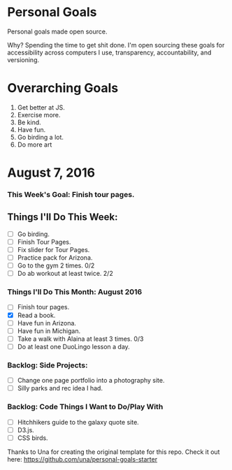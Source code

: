 Personal Goals
==============

Personal goals made open source.

Why? Spending the time to get shit done. I'm open sourcing these goals for accessibility across computers I use, transparency, accountability, and versioning.

# Overarching Goals

1. Get better at JS.
2. Exercise more.
3. Be kind.
4. Have fun.
5. Go birding a lot.
6. Do more art

# August 7, 2016

### This Week's Goal: Finish tour pages. 

## Things I'll Do This Week:

- [ ] Go birding.
- [ ] Finish Tour Pages.
- [ ] Fix slider for Tour Pages.
- [ ] Practice pack for Arizona.
- [ ] Go to the gym 2 times. 0/2
- [ ] Do ab workout at least twice. 2/2

### Things I'll Do This Month: August 2016

- [ ] Finish tour pages.
- [x] Read a book.
- [ ] Have fun in Arizona.
- [ ] Have fun in Michigan.
- [ ] Take a walk with Alaina at least 3 times. 0/3
- [ ] Do at least one DuoLingo lesson a day.

### Backlog: Side Projects:

- [ ] Change one page portfolio into a photography site.
- [ ] Silly parks and rec idea I had.

### Backlog: Code Things I Want to Do/Play With

- [ ] Hitchhikers guide to the galaxy quote site.
- [ ] D3.js.
- [ ] CSS birds.

Thanks to Una for creating the original template for this repo. Check it out here: https://github.com/una/personal-goals-starter